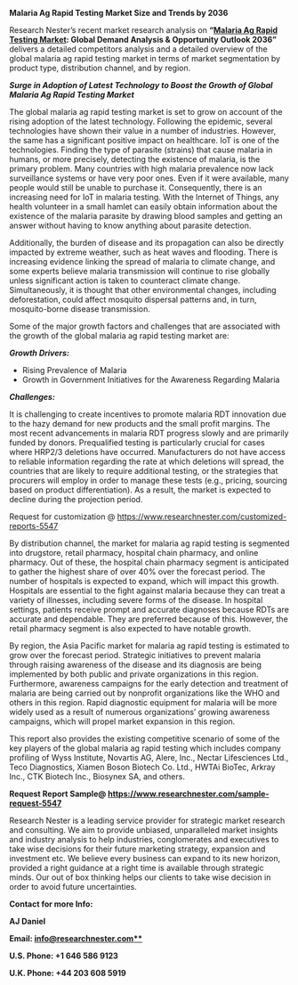﻿**Malaria Ag Rapid Testing Market Size and Trends by 2036** 

Research Nester’s recent market research analysis on **“[Malaria Ag Rapid Testing Market](https://www.researchnester.com/reports/malaria-ag-rapid-testing-market/5547): Global Demand Analysis & Opportunity Outlook 2036”** delivers a detailed competitors analysis and a detailed overview of the global malaria ag rapid testing market in terms of market segmentation by product type, distribution channel, and by region. 

***Surge in Adoption of Latest Technology to Boost the Growth of Global Malaria Ag Rapid Testing Market*** 

The global malaria ag rapid testing market is set to grow on account of the rising adoption of the latest technology. Following the epidemic, several technologies have shown their value in a number of industries. However, the same has a significant positive impact on healthcare. IoT is one of the technologies.  Finding the type of parasite (strains) that cause malaria in humans, or more precisely, detecting the existence of malaria, is the primary problem. Many countries with high malaria prevalence now lack surveillance systems or have very poor ones. Even if it were available, many people would still be unable to purchase it. Consequently, there is an increasing need for IoT in malaria testing. With the Internet of Things, any health volunteer in a small hamlet can easily obtain information about the existence of the malaria parasite by drawing blood samples and getting an answer without having to know anything about parasite detection. 

Additionally, the burden of disease and its propagation can also be directly impacted by extreme weather, such as heat waves and flooding. There is increasing evidence linking the spread of malaria to climate change, and some experts believe malaria transmission will continue to rise globally unless significant action is taken to counteract climate change. Simultaneously, it is thought that other environmental changes, including deforestation, could affect mosquito dispersal patterns and, in turn, mosquito-borne disease transmission.

Some of the major growth factors and challenges that are associated with the growth of the global malaria ag rapid testing market are:

***Growth Drivers:***

- Rising Prevalence of Malaria 
- Growth in Government Initiatives for the Awareness Regarding Malaria 

***Challenges:***

It is challenging to create incentives to promote malaria RDT innovation due to the hazy demand for new products and the small profit margins. The most recent advancements in malaria RDT progress slowly and are primarily funded by donors. Prequalified testing is particularly crucial for cases where HRP2/3 deletions have occurred. Manufacturers do not have access to reliable information regarding the rate at which deletions will spread, the countries that are likely to require additional testing, or the strategies that procurers will employ in order to manage these tests (e.g., pricing, sourcing based on product differentiation). As a result, the market is expected to decline during the projection period. 

Request for customization @ https://www.researchnester.com/customized-reports-5547

By distribution channel, the market for malaria ag rapid testing is segmented into drugstore, retail pharmacy, hospital chain pharmacy, and online pharmacy. Out of these, the hospital chain pharmacy segment is anticipated to gather the highest share of over 40% over the forecast period. The number of hospitals is expected to expand, which will impact this growth. Hospitals are essential to the fight against malaria because they can treat a variety of illnesses, including severe forms of the disease. In hospital settings, patients receive prompt and accurate diagnoses because RDTs are accurate and dependable. They are preferred because of this. However, the retail pharmacy segment is also expected to have notable growth. 

By region, the Asia Pacific market for malaria ag rapid testing is estimated to grow over the forecast period. Strategic initiatives to prevent malaria through raising awareness of the disease and its diagnosis are being implemented by both public and private organizations in this region. Furthermore, awareness campaigns for the early detection and treatment of malaria are being carried out by nonprofit organizations like the WHO and others in this region. Rapid diagnostic equipment for malaria will be more widely used as a result of numerous organizations’ growing awareness campaigns, which will propel market expansion in this region.

This report also provides the existing competitive scenario of some of the key players of the global malaria ag rapid testing which includes company profiling of Wyss Institute, Novartis AG, Alere, Inc., Nectar Lifesciences Ltd., Teco Diagnostics, Xiamen Boson Biotech Co. Ltd., HWTAi BioTec, Arkray Inc., CTK Biotech Inc., Biosynex SA, and others. 

**Request Report Sample@ https://www.researchnester.com/sample-request-5547**

Research Nester is a leading service provider for strategic market research and consulting. We aim to provide unbiased, unparalleled market insights and industry analysis to help industries, conglomerates and executives to take wise decisions for their future marketing strategy, expansion and investment etc. We believe every business can expand to its new horizon, provided a right guidance at a right time is available through strategic minds. Our out of box thinking helps our clients to take wise decision in order to avoid future uncertainties.

**Contact for more Info:**

**AJ Daniel**

**Email: [info@researchnester.com**](mailto:info@researchnester.com)**

**U.S. Phone: +1 646 586 9123** 

**U.K. Phone: +44 203 608 5919**





